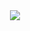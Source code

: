 
<!---
N0ViP/N0ViP is a ✨ special ✨ repository because its `README.md` (this file) appears on your GitHub profile.
You can click the Preview link to take a look at your changes.
--->
<div align="center">
		<img src="https://github-readme-stats.vercel.app/api?username=N0ViP&show_icons=true&theme=react&bg_color=0d1117&rank_icon=github&custom_title=n0vip%27s+Github+Stats&hide_border=true" />
</div>
